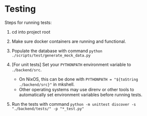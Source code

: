 # Testing

Steps for running tests:
1. cd into project root
2. Make sure docker containers are running and functional.
3. Populate the database with command `python ./scripts/test/generate_mock_data.py`
4. [For unit tests] Set your `PYTHONPATH` environment variable to `./backend/src`.
    - On NixOS, this can be done with `PYTHONPATH = "${toString ./backend/src}"` in mkshell.
    - Other operating systems may use direnv or other tools to automatically set environment variables before running tests.

5. Run the tests with command `python -m unittest discover -s "./backend/tests/" -p "*_test.py"`